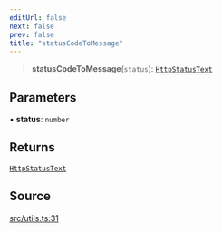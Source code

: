 ```yaml
---
editUrl: false
next: false
prev: false
title: "statusCodeToMessage"
---
```


> **statusCodeToMessage**(`status`): [`HttpStatusText`](../type-aliases/HttpStatusText.md)

## Parameters

• **status**: `number`

## Returns

[`HttpStatusText`](../type-aliases/HttpStatusText.md)

## Source

[src/utils.ts:31](https://github.com/eddienubes/sagetest/blob/02c3b82/src/utils.ts#L31)
